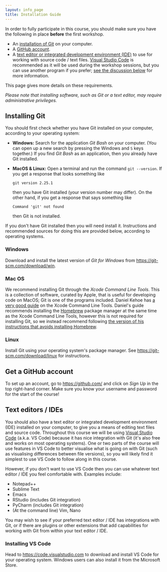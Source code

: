 ```yaml
---
layout: info_page
title: Installation Guide
---
```


In order to fully participate in this course, you should make sure you
have the following in place **before** the first workshop.

- An [installation of Git](#installing-git) on your computer.
- A [GitHub account](#get-a-github-account).
- A [text editor or integrated development environment (IDE)](#have-a-text-editor)
  to use for working with source code / text files.
  <a href="https://code.visualstudio.com/" target="_blank" rel="external noreferrer">Visual Studio Code</a>
  is recommended as it will be used during the workshop sessions, but you
  can use another program if you prefer; [see the discussion below](#have-a-text-editor) for
  more information.

This page gives more details on these requirements.

_Please note that installing software, such as Git or a text editor, may require
administrative privileges._


## Installing Git

You should first check whether you have Git installed on your computer, according
to your operating system:

- **Windows:** Search for the application _Git Bash_ on your computer. (You can
  open up a new search by pressing the Windows and `S` keys together.) If you
  find _Git Bash_ as an application, then you already have Git installed.

- **MacOS & Linux:** Open a terminal and run the command `git --version`. If
  you get a response that looks something like

  ```output
  git version 2.25.1
  ```

  then you have Git installed (your version number may differ). On the other
  hand, if you get a response that says something like

  ```output
  Command 'git' not found
  ```

  then Git is not installed.

If you don't have Git installed then you will need install it. Instructions and
recommended sources for doing this are provided below, according to operating
systems.


### Windows

Download and install the latest version of *Git for Windows* from
<a href="https://git-scm.com/download/win" target="_blank" rel="external noreferrer">https://git-scm.com/download/win</a>.


### Mac OS

We recommend installing Git through the
*Xcode Command Line Tools*. This is a collection of software, curated by
Apple, that is useful for developing code on MacOS; Git is one of the programs
included. Daniel Kehoe has 
<a href="https://mac.install.guide/commandlinetools/index.html" target="_blank" rel="external noreferrer">a very good guide</a>
on the Xcode Command Line Tools. Daniel's guide recommends installing the
<a href="https://brew.sh/" target="_blank" rel="external noreferrer">Homebrew</a>
package manager at the same time as the Xcode Command Line Tools,
however this is not required for installing Git, so we instead recommend following
<a href="https://mac.install.guide/commandlinetools/4.html" target="_blank" rel="external noreferrer"> the version of his instructions that avoids installing Homebrew</a>.


### Linux

Install Git using your operating system's package manager. See
<a href="https://git-scm.com/download/linux" target="_blank" rel="external noreferrer">https://git-scm.com/download/linux</a>
for instructions.


## Get a GitHub account

To set up an account, go to
<a href="https://github.com/" target="_blank" rel="external noreferrer">https://github.com/</a>
and click on *Sign Up* in the top right-hand corner. Make sure you know your
username and password for the start of the course!


## Text editors / IDEs

You should also have a text editor or integrated development environment (IDE)
installed on your computer, to give you a means of editing text files and source
code. Throughout this course we will be using
<a href="https://code.visualstudio.com/" target="_blank" rel="external noreferrer">Visual Studio Code</a>
(a.k.a. VS Code) because it has nice integration with Git (it's also free and
works on most operating systems). One or two parts of the course will use
features in VS Code to better visualise what is going on with Git (such as
visualising differences between file versions), so you will likely find it
simplest to use VS Code to follow along in this course.

However, if you don't want to use VS Code then you can use whatever text editor / IDE
you feel comfortable with. Examples include:

- Notepad++
- Sublime Text 
- Emacs
- RStudio (includes Git integration)
- PyCharm (includes Git integration)
- (At the command line) Vim, Nano

You may wish to see if your preferred text editor / IDE has integrations
with Git, or if there are plugins or other extensions that add capabilities for
working with Git from within your text editor / IDE.


### Installing VS Code

Head to <a href="https://code.visualstudio.com/" target="_blank" rel="external noreferrer">https://code.visualstudio.com</a> to download and install VS Code for your operating system.
Windows users can also install it from the Microsoft Store.
